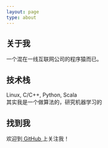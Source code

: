 ```yaml
---
layout: page
type: about
---
```


## 关于我
一个混在一线互联网公司的程序猿而已。

## 技术栈
Linux, C/C++, Python, Scala  
其实我是一个做算法的，研究机器学习的

## 找到我
欢迎到[ GitHub ](https://github.com/lifower525)上关注我！
